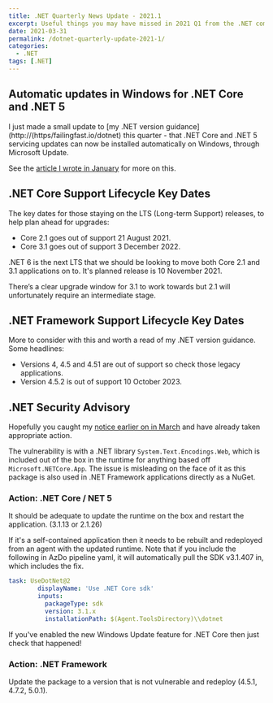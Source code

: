 ```yaml
---
title: .NET Quarterly News Update - 2021.1
excerpt: Useful things you may have missed in 2021 Q1 from the .NET community.
date: 2021-03-31
permalink: /dotnet-quarterly-update-2021-1/
categories:
  - .NET
tags: [.NET]
---
```


## Automatic updates in Windows for .NET Core and .NET 5

I just made a small update to [my .NET version guidance](http://(https/failingfast.io/dotnet) this quarter - that .NET Core and .NET 5 servicing updates can now be installed automatically on Windows, through Microsoft Update.

See the [article I wrote in January](https://failingfast.io/dotnet-core-automatic-windows-updates/) for more on this.

## .NET Core Support Lifecycle Key Dates

The key dates for those staying on the LTS (Long-term Support) releases, to help plan ahead for upgrades:

* Core 2.1 goes out of support 21 August 2021.
* Core 3.1 goes out of support 3 December 2022.

.NET 6 is the next LTS that we should be looking to move both Core 2.1 and 3.1 applications on to. It's planned release is 10 November 2021.

There’s a clear upgrade window for 3.1 to work towards but 2.1 will unfortunately require an intermediate stage.

## .NET Framework Support Lifecycle Key Dates

More to consider with this and worth a read of my .NET version guidance. Some headlines:

* Versions 4, 4.5 and 4.51 are out of support so check those legacy applications.
* Version 4.5.2 is out of support 10 October 2023.

## .NET Security Advisory

Hopefully you caught my [notice earlier on in March](/system-text-encodings-web-vulnerability/) and have already taken appropriate action.

The vulnerability is with a .NET library `System.Text.Encodings.Web`, which is included out of the box in the runtime for anything based off `Microsoft.NETCore.App`. The issue is misleading on the face of it as this package is also used in .NET Framework applications directly as a NuGet.

### Action: .NET Core / NET 5

It should be adequate to update the runtime on the box and restart the application. (3.1.13 or 2.1.26)

If it's a self-contained application then it needs to be rebuilt and redeployed from an agent with the updated runtime. Note that if you include the following in AzDo pipeline yaml, it will automatically pull the SDK v3.1.407 in, which includes the fix. 

```yaml
task: UseDotNet@2
        displayName: 'Use .NET Core sdk'
        inputs:
          packageType: sdk
          version: 3.1.x
          installationPath: $(Agent.ToolsDirectory)\\dotnet
```

If you've enabled the new Windows Update feature for .NET Core then just check that happened!

### Action: .NET Framework

Update the package to a version that is not vulnerable and redeploy (4.5.1, 4.7.2, 5.0.1).
